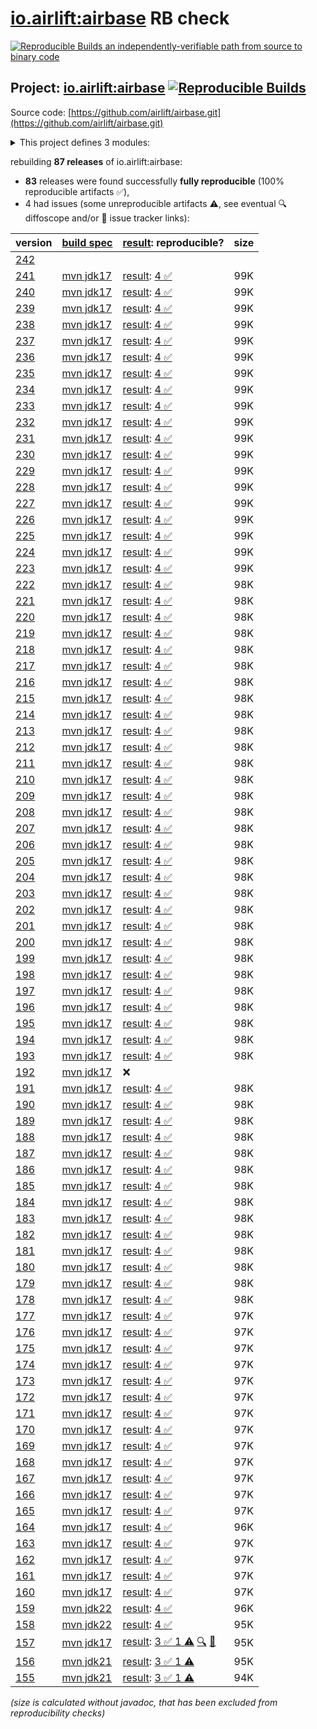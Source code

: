 [io.airlift:airbase](https://central.sonatype.com/artifact/io.airlift/airbase/versions) RB check
=======

[![Reproducible Builds](https://reproducible-builds.org/images/logos/rb.svg) an independently-verifiable path from source to binary code](https://reproducible-builds.org/)

## Project: [io.airlift:airbase](https://central.sonatype.com/artifact/io.airlift/airbase/versions) [![Reproducible Builds](https://img.shields.io/endpoint?url=https://raw.githubusercontent.com/jvm-repo-rebuild/reproducible-central/master/content/io/airlift/airbase/badge.json)](https://github.com/jvm-repo-rebuild/reproducible-central/blob/master/content/io/airlift/airbase/README.md)

Source code: [https://github.com/airlift/airbase.git](https://github.com/airlift/airbase.git)

<details><summary>This project defines 3 modules:</summary>

* [io.airlift:airbase](https://central.sonatype.com/artifact/io.airlift/airbase/overview)
* [io.airlift:airbase-policy](https://central.sonatype.com/artifact/io.airlift/airbase-policy/overview)
* [io.airlift:airbase-root](https://central.sonatype.com/artifact/io.airlift/airbase-root/overview)
</details>

rebuilding **87 releases** of io.airlift:airbase:
- **83** releases were found successfully **fully reproducible** (100% reproducible artifacts :white_check_mark:),
- 4 had issues (some unreproducible artifacts :warning:, see eventual :mag: diffoscope and/or :memo: issue tracker links):

| version | [build spec](/BUILDSPEC.md) | [result](https://reproducible-builds.org/docs/jvm/): reproducible? | size |
| -- | --------- | ------ | -- |
| [242](https://central.sonatype.com/artifact/io.airlift/airbase/242/pom) | | | |
| [241](https://central.sonatype.com/artifact/io.airlift/airbase/241/pom) | [mvn jdk17](airbase-241.buildspec) | [result](airbase-241.buildinfo): [4 :white_check_mark: ](airbase-241.buildcompare) | 99K |
| [240](https://central.sonatype.com/artifact/io.airlift/airbase/240/pom) | [mvn jdk17](airbase-240.buildspec) | [result](airbase-240.buildinfo): [4 :white_check_mark: ](airbase-240.buildcompare) | 99K |
| [239](https://central.sonatype.com/artifact/io.airlift/airbase/239/pom) | [mvn jdk17](airbase-239.buildspec) | [result](airbase-239.buildinfo): [4 :white_check_mark: ](airbase-239.buildcompare) | 99K |
| [238](https://central.sonatype.com/artifact/io.airlift/airbase/238/pom) | [mvn jdk17](airbase-238.buildspec) | [result](airbase-238.buildinfo): [4 :white_check_mark: ](airbase-238.buildcompare) | 99K |
| [237](https://central.sonatype.com/artifact/io.airlift/airbase/237/pom) | [mvn jdk17](airbase-237.buildspec) | [result](airbase-237.buildinfo): [4 :white_check_mark: ](airbase-237.buildcompare) | 99K |
| [236](https://central.sonatype.com/artifact/io.airlift/airbase/236/pom) | [mvn jdk17](airbase-236.buildspec) | [result](airbase-236.buildinfo): [4 :white_check_mark: ](airbase-236.buildcompare) | 99K |
| [235](https://central.sonatype.com/artifact/io.airlift/airbase/235/pom) | [mvn jdk17](airbase-235.buildspec) | [result](airbase-235.buildinfo): [4 :white_check_mark: ](airbase-235.buildcompare) | 99K |
| [234](https://central.sonatype.com/artifact/io.airlift/airbase/234/pom) | [mvn jdk17](airbase-234.buildspec) | [result](airbase-234.buildinfo): [4 :white_check_mark: ](airbase-234.buildcompare) | 99K |
| [233](https://central.sonatype.com/artifact/io.airlift/airbase/233/pom) | [mvn jdk17](airbase-233.buildspec) | [result](airbase-233.buildinfo): [4 :white_check_mark: ](airbase-233.buildcompare) | 99K |
| [232](https://central.sonatype.com/artifact/io.airlift/airbase/232/pom) | [mvn jdk17](airbase-232.buildspec) | [result](airbase-232.buildinfo): [4 :white_check_mark: ](airbase-232.buildcompare) | 99K |
| [231](https://central.sonatype.com/artifact/io.airlift/airbase/231/pom) | [mvn jdk17](airbase-231.buildspec) | [result](airbase-231.buildinfo): [4 :white_check_mark: ](airbase-231.buildcompare) | 99K |
| [230](https://central.sonatype.com/artifact/io.airlift/airbase/230/pom) | [mvn jdk17](airbase-230.buildspec) | [result](airbase-230.buildinfo): [4 :white_check_mark: ](airbase-230.buildcompare) | 99K |
| [229](https://central.sonatype.com/artifact/io.airlift/airbase/229/pom) | [mvn jdk17](airbase-229.buildspec) | [result](airbase-229.buildinfo): [4 :white_check_mark: ](airbase-229.buildcompare) | 99K |
| [228](https://central.sonatype.com/artifact/io.airlift/airbase/228/pom) | [mvn jdk17](airbase-228.buildspec) | [result](airbase-228.buildinfo): [4 :white_check_mark: ](airbase-228.buildcompare) | 99K |
| [227](https://central.sonatype.com/artifact/io.airlift/airbase/227/pom) | [mvn jdk17](airbase-227.buildspec) | [result](airbase-227.buildinfo): [4 :white_check_mark: ](airbase-227.buildcompare) | 99K |
| [226](https://central.sonatype.com/artifact/io.airlift/airbase/226/pom) | [mvn jdk17](airbase-226.buildspec) | [result](airbase-226.buildinfo): [4 :white_check_mark: ](airbase-226.buildcompare) | 99K |
| [225](https://central.sonatype.com/artifact/io.airlift/airbase/225/pom) | [mvn jdk17](airbase-225.buildspec) | [result](airbase-225.buildinfo): [4 :white_check_mark: ](airbase-225.buildcompare) | 99K |
| [224](https://central.sonatype.com/artifact/io.airlift/airbase/224/pom) | [mvn jdk17](airbase-224.buildspec) | [result](airbase-224.buildinfo): [4 :white_check_mark: ](airbase-224.buildcompare) | 99K |
| [223](https://central.sonatype.com/artifact/io.airlift/airbase/223/pom) | [mvn jdk17](airbase-223.buildspec) | [result](airbase-223.buildinfo): [4 :white_check_mark: ](airbase-223.buildcompare) | 99K |
| [222](https://central.sonatype.com/artifact/io.airlift/airbase/222/pom) | [mvn jdk17](airbase-222.buildspec) | [result](airbase-222.buildinfo): [4 :white_check_mark: ](airbase-222.buildcompare) | 98K |
| [221](https://central.sonatype.com/artifact/io.airlift/airbase/221/pom) | [mvn jdk17](airbase-221.buildspec) | [result](airbase-221.buildinfo): [4 :white_check_mark: ](airbase-221.buildcompare) | 98K |
| [220](https://central.sonatype.com/artifact/io.airlift/airbase/220/pom) | [mvn jdk17](airbase-220.buildspec) | [result](airbase-220.buildinfo): [4 :white_check_mark: ](airbase-220.buildcompare) | 98K |
| [219](https://central.sonatype.com/artifact/io.airlift/airbase/219/pom) | [mvn jdk17](airbase-219.buildspec) | [result](airbase-219.buildinfo): [4 :white_check_mark: ](airbase-219.buildcompare) | 98K |
| [218](https://central.sonatype.com/artifact/io.airlift/airbase/218/pom) | [mvn jdk17](airbase-218.buildspec) | [result](airbase-218.buildinfo): [4 :white_check_mark: ](airbase-218.buildcompare) | 98K |
| [217](https://central.sonatype.com/artifact/io.airlift/airbase/217/pom) | [mvn jdk17](airbase-217.buildspec) | [result](airbase-217.buildinfo): [4 :white_check_mark: ](airbase-217.buildcompare) | 98K |
| [216](https://central.sonatype.com/artifact/io.airlift/airbase/216/pom) | [mvn jdk17](airbase-216.buildspec) | [result](airbase-216.buildinfo): [4 :white_check_mark: ](airbase-216.buildcompare) | 98K |
| [215](https://central.sonatype.com/artifact/io.airlift/airbase/215/pom) | [mvn jdk17](airbase-215.buildspec) | [result](airbase-215.buildinfo): [4 :white_check_mark: ](airbase-215.buildcompare) | 98K |
| [214](https://central.sonatype.com/artifact/io.airlift/airbase/214/pom) | [mvn jdk17](airbase-214.buildspec) | [result](airbase-214.buildinfo): [4 :white_check_mark: ](airbase-214.buildcompare) | 98K |
| [213](https://central.sonatype.com/artifact/io.airlift/airbase/213/pom) | [mvn jdk17](airbase-213.buildspec) | [result](airbase-213.buildinfo): [4 :white_check_mark: ](airbase-213.buildcompare) | 98K |
| [212](https://central.sonatype.com/artifact/io.airlift/airbase/212/pom) | [mvn jdk17](airbase-212.buildspec) | [result](airbase-212.buildinfo): [4 :white_check_mark: ](airbase-212.buildcompare) | 98K |
| [211](https://central.sonatype.com/artifact/io.airlift/airbase/211/pom) | [mvn jdk17](airbase-211.buildspec) | [result](airbase-211.buildinfo): [4 :white_check_mark: ](airbase-211.buildcompare) | 98K |
| [210](https://central.sonatype.com/artifact/io.airlift/airbase/210/pom) | [mvn jdk17](airbase-210.buildspec) | [result](airbase-210.buildinfo): [4 :white_check_mark: ](airbase-210.buildcompare) | 98K |
| [209](https://central.sonatype.com/artifact/io.airlift/airbase/209/pom) | [mvn jdk17](airbase-209.buildspec) | [result](airbase-209.buildinfo): [4 :white_check_mark: ](airbase-209.buildcompare) | 98K |
| [208](https://central.sonatype.com/artifact/io.airlift/airbase/208/pom) | [mvn jdk17](airbase-208.buildspec) | [result](airbase-208.buildinfo): [4 :white_check_mark: ](airbase-208.buildcompare) | 98K |
| [207](https://central.sonatype.com/artifact/io.airlift/airbase/207/pom) | [mvn jdk17](airbase-207.buildspec) | [result](airbase-207.buildinfo): [4 :white_check_mark: ](airbase-207.buildcompare) | 98K |
| [206](https://central.sonatype.com/artifact/io.airlift/airbase/206/pom) | [mvn jdk17](airbase-206.buildspec) | [result](airbase-206.buildinfo): [4 :white_check_mark: ](airbase-206.buildcompare) | 98K |
| [205](https://central.sonatype.com/artifact/io.airlift/airbase/205/pom) | [mvn jdk17](airbase-205.buildspec) | [result](airbase-205.buildinfo): [4 :white_check_mark: ](airbase-205.buildcompare) | 98K |
| [204](https://central.sonatype.com/artifact/io.airlift/airbase/204/pom) | [mvn jdk17](airbase-204.buildspec) | [result](airbase-204.buildinfo): [4 :white_check_mark: ](airbase-204.buildcompare) | 98K |
| [203](https://central.sonatype.com/artifact/io.airlift/airbase/203/pom) | [mvn jdk17](airbase-203.buildspec) | [result](airbase-203.buildinfo): [4 :white_check_mark: ](airbase-203.buildcompare) | 98K |
| [202](https://central.sonatype.com/artifact/io.airlift/airbase/202/pom) | [mvn jdk17](airbase-202.buildspec) | [result](airbase-202.buildinfo): [4 :white_check_mark: ](airbase-202.buildcompare) | 98K |
| [201](https://central.sonatype.com/artifact/io.airlift/airbase/201/pom) | [mvn jdk17](airbase-201.buildspec) | [result](airbase-201.buildinfo): [4 :white_check_mark: ](airbase-201.buildcompare) | 98K |
| [200](https://central.sonatype.com/artifact/io.airlift/airbase/200/pom) | [mvn jdk17](airbase-200.buildspec) | [result](airbase-200.buildinfo): [4 :white_check_mark: ](airbase-200.buildcompare) | 98K |
| [199](https://central.sonatype.com/artifact/io.airlift/airbase/199/pom) | [mvn jdk17](airbase-199.buildspec) | [result](airbase-199.buildinfo): [4 :white_check_mark: ](airbase-199.buildcompare) | 98K |
| [198](https://central.sonatype.com/artifact/io.airlift/airbase/198/pom) | [mvn jdk17](airbase-198.buildspec) | [result](airbase-198.buildinfo): [4 :white_check_mark: ](airbase-198.buildcompare) | 98K |
| [197](https://central.sonatype.com/artifact/io.airlift/airbase/197/pom) | [mvn jdk17](airbase-197.buildspec) | [result](airbase-197.buildinfo): [4 :white_check_mark: ](airbase-197.buildcompare) | 98K |
| [196](https://central.sonatype.com/artifact/io.airlift/airbase/196/pom) | [mvn jdk17](airbase-196.buildspec) | [result](airbase-196.buildinfo): [4 :white_check_mark: ](airbase-196.buildcompare) | 98K |
| [195](https://central.sonatype.com/artifact/io.airlift/airbase/195/pom) | [mvn jdk17](airbase-195.buildspec) | [result](airbase-195.buildinfo): [4 :white_check_mark: ](airbase-195.buildcompare) | 98K |
| [194](https://central.sonatype.com/artifact/io.airlift/airbase/194/pom) | [mvn jdk17](airbase-194.buildspec) | [result](airbase-194.buildinfo): [4 :white_check_mark: ](airbase-194.buildcompare) | 98K |
| [193](https://central.sonatype.com/artifact/io.airlift/airbase/193/pom) | [mvn jdk17](airbase-193.buildspec) | [result](airbase-193.buildinfo): [4 :white_check_mark: ](airbase-193.buildcompare) | 98K |
| [192](https://central.sonatype.com/artifact/io.airlift/airbase/192/pom) | [mvn jdk17](airbase-192.buildspec) | :x: | |
| [191](https://central.sonatype.com/artifact/io.airlift/airbase/191/pom) | [mvn jdk17](airbase-191.buildspec) | [result](airbase-191.buildinfo): [4 :white_check_mark: ](airbase-191.buildcompare) | 98K |
| [190](https://central.sonatype.com/artifact/io.airlift/airbase/190/pom) | [mvn jdk17](airbase-190.buildspec) | [result](airbase-190.buildinfo): [4 :white_check_mark: ](airbase-190.buildcompare) | 98K |
| [189](https://central.sonatype.com/artifact/io.airlift/airbase/189/pom) | [mvn jdk17](airbase-189.buildspec) | [result](airbase-189.buildinfo): [4 :white_check_mark: ](airbase-189.buildcompare) | 98K |
| [188](https://central.sonatype.com/artifact/io.airlift/airbase/188/pom) | [mvn jdk17](airbase-188.buildspec) | [result](airbase-188.buildinfo): [4 :white_check_mark: ](airbase-188.buildcompare) | 98K |
| [187](https://central.sonatype.com/artifact/io.airlift/airbase/187/pom) | [mvn jdk17](airbase-187.buildspec) | [result](airbase-187.buildinfo): [4 :white_check_mark: ](airbase-187.buildcompare) | 98K |
| [186](https://central.sonatype.com/artifact/io.airlift/airbase/186/pom) | [mvn jdk17](airbase-186.buildspec) | [result](airbase-186.buildinfo): [4 :white_check_mark: ](airbase-186.buildcompare) | 98K |
| [185](https://central.sonatype.com/artifact/io.airlift/airbase/185/pom) | [mvn jdk17](airbase-185.buildspec) | [result](airbase-185.buildinfo): [4 :white_check_mark: ](airbase-185.buildcompare) | 98K |
| [184](https://central.sonatype.com/artifact/io.airlift/airbase/184/pom) | [mvn jdk17](airbase-184.buildspec) | [result](airbase-184.buildinfo): [4 :white_check_mark: ](airbase-184.buildcompare) | 98K |
| [183](https://central.sonatype.com/artifact/io.airlift/airbase/183/pom) | [mvn jdk17](airbase-183.buildspec) | [result](airbase-183.buildinfo): [4 :white_check_mark: ](airbase-183.buildcompare) | 98K |
| [182](https://central.sonatype.com/artifact/io.airlift/airbase/182/pom) | [mvn jdk17](airbase-182.buildspec) | [result](airbase-182.buildinfo): [4 :white_check_mark: ](airbase-182.buildcompare) | 98K |
| [181](https://central.sonatype.com/artifact/io.airlift/airbase/181/pom) | [mvn jdk17](airbase-181.buildspec) | [result](airbase-181.buildinfo): [4 :white_check_mark: ](airbase-181.buildcompare) | 98K |
| [180](https://central.sonatype.com/artifact/io.airlift/airbase/180/pom) | [mvn jdk17](airbase-180.buildspec) | [result](airbase-180.buildinfo): [4 :white_check_mark: ](airbase-180.buildcompare) | 98K |
| [179](https://central.sonatype.com/artifact/io.airlift/airbase/179/pom) | [mvn jdk17](airbase-179.buildspec) | [result](airbase-179.buildinfo): [4 :white_check_mark: ](airbase-179.buildcompare) | 98K |
| [178](https://central.sonatype.com/artifact/io.airlift/airbase/178/pom) | [mvn jdk17](airbase-178.buildspec) | [result](airbase-178.buildinfo): [4 :white_check_mark: ](airbase-178.buildcompare) | 98K |
| [177](https://central.sonatype.com/artifact/io.airlift/airbase/177/pom) | [mvn jdk17](airbase-177.buildspec) | [result](airbase-177.buildinfo): [4 :white_check_mark: ](airbase-177.buildcompare) | 97K |
| [176](https://central.sonatype.com/artifact/io.airlift/airbase/176/pom) | [mvn jdk17](airbase-176.buildspec) | [result](airbase-176.buildinfo): [4 :white_check_mark: ](airbase-176.buildcompare) | 97K |
| [175](https://central.sonatype.com/artifact/io.airlift/airbase/175/pom) | [mvn jdk17](airbase-175.buildspec) | [result](airbase-175.buildinfo): [4 :white_check_mark: ](airbase-175.buildcompare) | 97K |
| [174](https://central.sonatype.com/artifact/io.airlift/airbase/174/pom) | [mvn jdk17](airbase-174.buildspec) | [result](airbase-174.buildinfo): [4 :white_check_mark: ](airbase-174.buildcompare) | 97K |
| [173](https://central.sonatype.com/artifact/io.airlift/airbase/173/pom) | [mvn jdk17](airbase-173.buildspec) | [result](airbase-173.buildinfo): [4 :white_check_mark: ](airbase-173.buildcompare) | 97K |
| [172](https://central.sonatype.com/artifact/io.airlift/airbase/172/pom) | [mvn jdk17](airbase-172.buildspec) | [result](airbase-172.buildinfo): [4 :white_check_mark: ](airbase-172.buildcompare) | 97K |
| [171](https://central.sonatype.com/artifact/io.airlift/airbase/171/pom) | [mvn jdk17](airbase-171.buildspec) | [result](airbase-171.buildinfo): [4 :white_check_mark: ](airbase-171.buildcompare) | 97K |
| [170](https://central.sonatype.com/artifact/io.airlift/airbase/170/pom) | [mvn jdk17](airbase-170.buildspec) | [result](airbase-170.buildinfo): [4 :white_check_mark: ](airbase-170.buildcompare) | 97K |
| [169](https://central.sonatype.com/artifact/io.airlift/airbase/169/pom) | [mvn jdk17](airbase-169.buildspec) | [result](airbase-169.buildinfo): [4 :white_check_mark: ](airbase-169.buildcompare) | 97K |
| [168](https://central.sonatype.com/artifact/io.airlift/airbase/168/pom) | [mvn jdk17](airbase-168.buildspec) | [result](airbase-168.buildinfo): [4 :white_check_mark: ](airbase-168.buildcompare) | 97K |
| [167](https://central.sonatype.com/artifact/io.airlift/airbase/167/pom) | [mvn jdk17](airbase-167.buildspec) | [result](airbase-167.buildinfo): [4 :white_check_mark: ](airbase-167.buildcompare) | 97K |
| [166](https://central.sonatype.com/artifact/io.airlift/airbase/166/pom) | [mvn jdk17](airbase-166.buildspec) | [result](airbase-166.buildinfo): [4 :white_check_mark: ](airbase-166.buildcompare) | 97K |
| [165](https://central.sonatype.com/artifact/io.airlift/airbase/165/pom) | [mvn jdk17](airbase-165.buildspec) | [result](airbase-165.buildinfo): [4 :white_check_mark: ](airbase-165.buildcompare) | 97K |
| [164](https://central.sonatype.com/artifact/io.airlift/airbase/164/pom) | [mvn jdk17](airbase-164.buildspec) | [result](airbase-164.buildinfo): [4 :white_check_mark: ](airbase-164.buildcompare) | 96K |
| [163](https://central.sonatype.com/artifact/io.airlift/airbase/163/pom) | [mvn jdk17](airbase-163.buildspec) | [result](airbase-163.buildinfo): [4 :white_check_mark: ](airbase-163.buildcompare) | 97K |
| [162](https://central.sonatype.com/artifact/io.airlift/airbase/162/pom) | [mvn jdk17](airbase-162.buildspec) | [result](airbase-162.buildinfo): [4 :white_check_mark: ](airbase-162.buildcompare) | 97K |
| [161](https://central.sonatype.com/artifact/io.airlift/airbase/161/pom) | [mvn jdk17](airbase-161.buildspec) | [result](airbase-161.buildinfo): [4 :white_check_mark: ](airbase-161.buildcompare) | 97K |
| [160](https://central.sonatype.com/artifact/io.airlift/airbase/160/pom) | [mvn jdk17](airbase-160.buildspec) | [result](airbase-160.buildinfo): [4 :white_check_mark: ](airbase-160.buildcompare) | 97K |
| [159](https://central.sonatype.com/artifact/io.airlift/airbase/159/pom) | [mvn jdk22](airbase-159.buildspec) | [result](airbase-159.buildinfo): [4 :white_check_mark: ](airbase-159.buildcompare) | 96K |
| [158](https://central.sonatype.com/artifact/io.airlift/airbase/158/pom) | [mvn jdk22](airbase-158.buildspec) | [result](airbase-158.buildinfo): [4 :white_check_mark: ](airbase-158.buildcompare) | 95K |
| [157](https://central.sonatype.com/artifact/io.airlift/airbase/157/pom) | [mvn jdk17](airbase-157.buildspec) | [result](airbase-157.buildinfo): [3 :white_check_mark:  1 :warning:](airbase-157.buildcompare) [:mag:](airbase-157.diffoscope) [:memo:](https://github.com/airlift/airbase/pull/413) | 95K |
| [156](https://central.sonatype.com/artifact/io.airlift/airbase/156/pom) | [mvn jdk21](airbase-156.buildspec) | [result](airbase-156.buildinfo): [3 :white_check_mark:  1 :warning:](airbase-156.buildcompare) | 95K |
| [155](https://central.sonatype.com/artifact/io.airlift/airbase/155/pom) | [mvn jdk21](airbase-155.buildspec) | [result](airbase-155.buildinfo): [3 :white_check_mark:  1 :warning:](airbase-155.buildcompare) | 94K |

<i>(size is calculated without javadoc, that has been excluded from reproducibility checks)</i>
